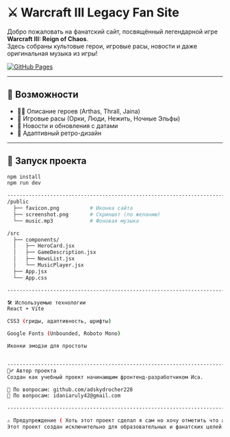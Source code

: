 # ⚔️ Warcraft III Legacy Fan Site

Добро пожаловать на фанатский сайт, посвящённый легендарной игре **Warcraft III: Reign of Chaos**.  
Здесь собраны культовые герои, игровые расы, новости и даже оригинальная музыка из игры!

[![GitHub Pages](https://img.shields.io/badge/GitHub-Pages-blue?logo=github&style=for-the-badge)](https://adskydrocher228.github.io/funwawrcraft/)

---

## 🔮 Возможности

- 🧙‍♂️ Описание героев (Arthas, Thrall, Jaina)  
- 🏹 Игровые расы (Орки, Люди, Нежить, Ночные Эльфы)  
- 📰 Новости и обновления с датами    
- 🌙 Адаптивный ретро-дизайн  

---

## 🚀 Запуск проекта

```bash
npm install
npm run dev

---------------------------------------------------------------------------------------------
/public
  ├── favicon.png          # Иконка сайта
  ├── screenshot.png       # Скриншот (по желанию)
  └── music.mp3            # Фоновая музыка

/src
  ├── components/
  │   ├── HeroCard.jsx
  │   ├── GameDescription.jsx
  │   ├── NewsList.jsx
  │   └── MusicPlayer.jsx
  ├── App.jsx
  └── App.css

----------------------------------------------------------------------------------------------

🛠️ Используемые технологии
React + Vite

CSS3 (гриды, адаптивность, шрифты)

Google Fonts (Unbounded, Roboto Mono)

Иконки эмодзи для простоты


----------------------------------------------------------------------------------------------
🧙‍♂️ Автор проекта
Создан как учебный проект начинающим фронтенд-разработчиком Иса.

📧 По вопросам: github.com/adskydrocher228
📧 По вопросам: idaniaruly42@gmail.com

-----------------------------------------------------------------------------------------------

⚠️ Предупреждение ( Хоть этот проект сделал я сам но хочу отметить что авторские права тоже уважаю)
Этот проект создан исключительно для образовательных и фанатских целей. Все права на изображения, музыку и названия принадлежат Blizzard Entertainment.
